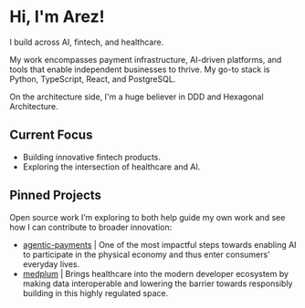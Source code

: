# Hi, I'm Arez!

I build across AI, fintech, and healthcare.  

My work encompasses payment infrastructure, AI-driven platforms, and tools that enable independent businesses to thrive.  My go-to stack is  Python, TypeScript, React, and PostgreSQL. 

On the architecture side, I'm a huge believer in DDD and Hexagonal Architecture.

## Current Focus
- Building innovative fintech products. 
- Exploring the intersection of healthcare and AI.  

## Pinned Projects
Open source work I’m exploring to both help guide my own work and see how I can contribute to broader innovation:
- [agentic-payments](#)  | One of the most impactful steps towards enabling AI to participate in the physical economy and thus enter consumers' everyday lives.
- [medplum](#)  | Brings healthcare into the modern developer ecosystem by making data interoperable and lowering the barrier towards responsibly building in this highly regulated space.  
